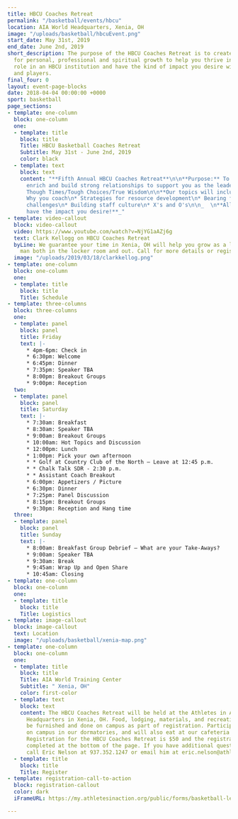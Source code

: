 ```yaml
---
title: HBCU Coaches Retreat
permalink: "/basketball/events/hbcu"
location: AIA World Headquarters, Xenia, OH
image: "/uploads/basketball/hbcuEvent.png"
start_date: May 31st, 2019
end_date: June 2nd, 2019
short_description: The purpose of the HBCU Coaches Retreat is to create an environment
  for personal, professional and spiritual growth to help you thrive in your present
  role in an HBCU institution and have the kind of impact you desire with your staff
  and players.
final_four: 0
layout: event-page-blocks
date: 2018-04-04 00:00:00 +0000
sport: basketball
page_sections:
- template: one-column
  block: one-column
  one:
  - template: title
    block: title
    Title: HBCU Basketball Coaches Retreat
    Subtitle: May 31st - June 2nd, 2019
    color: black
  - template: text
    block: text
    content: "**Fifth Annual HBCU Coaches Retreat**\n\n**Purpose:** To encourage,
      enrich and build strong relationships to support you as the leader.\n\n**Theme:**
      Though Times/Tough Choices/True Wisdom\n\n**Our topics will include:**\n\n*
      Why you coach\n* Strategies for resource development\n* Bearing fruit amidst
      challenges\n* Building staff culture\n* X's and O's\n\n_  \n**All to help you
      have the impact you desire!**_"
- template: video-callout
  block: video-callout
  video: https://www.youtube.com/watch?v=NjYG1aAZj6g
  text: Clark Kellogg on HBCU Coaches Retreat
  byLine: We guarantee your time in Xenia, OH will help you grow as a leader and a
    man both in the locker room and out. Call for more details or register today!
  image: "/uploads/2019/03/18/clarkkellog.png"
- template: one-column
  block: one-column
  one:
  - template: title
    block: title
    Title: Schedule
- template: three-columns
  block: three-columns
  one:
  - template: panel
    block: panel
    title: Friday
    text: |-
      * 4pm-6pm: Check in
      * 6:30pm: Welcome
      * 6:45pm: Dinner
      * 7:35pm: Speaker TBA
      * 8:00pm: Breakout Groups
      * 9:00pm: Reception
  two:
  - template: panel
    block: panel
    title: Saturday
    text: |-
      * 7:30am: Breakfast
      * 8:30am: Speaker TBA
      * 9:00am: Breakout Groups
      * 10:00am: Hot Topics and Discussion
      * 12:00pm: Lunch
      * 1:00pm: Pick your own afternoon
      * * Golf at Country Club of the North – Leave at 12:45 p.m.
      * * Chalk Talk SDR - 2:30 p.m.
      * * Assistant Coach Breakout
      * 6:00pm: Appetizers / Picture
      * 6:30pm: Dinner
      * 7:25pm: Panel Discussion
      * 8:15pm: Breakout Groups
      * 9:30pm: Reception and Hang time
  three:
  - template: panel
    block: panel
    title: Sunday
    text: |-
      * 8:00am: Breakfast Group Debrief – What are your Take-Aways?
      * 9:00am: Speaker TBA
      * 9:30am: Break
      * 9:45am: Wrap Up and Open Share
      * 10:45am: Closing
- template: one-column
  block: one-column
  one:
  - template: title
    block: title
    Title: Logistics
- template: image-callout
  block: image-callout
  text: Location
  image: "/uploads/basketball/xenia-map.png"
- template: one-column
  block: one-column
  one:
  - template: title
    block: title
    Title: AIA World Training Center
    Subtitle: " Xenia, OH"
    color: first-color
  - template: text
    block: text
    content: The HBCU Coaches Retreat will be held at the Athletes in Action World
      Headquarters in Xenia, OH. Food, lodging, materials, and recreation will all
      be furnished and done on campus as part of registration. Participants will stay
      on campus in our dormatories, and will also eat at our cafeteria for meals.
      Registration for the HBCU Coaches Retreat is $50 and the registration can be
      completed at the bottom of the page. If you have additional questions, please
      call Eric Nelson at 937.352.1247 or email him at eric.nelson@athletesinaction.org
  - template: title
    block: title
    Title: Register
- template: registration-call-to-action
  block: registration-callout
  color: dark
  iFrameURL: https://my.athletesinaction.org/public/forms/basketball-leadership.aspx

---
```

